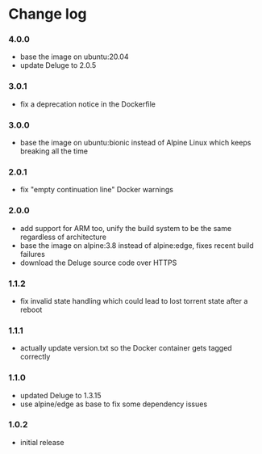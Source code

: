 # Change log

### 4.0.0
  - base the image on ubuntu:20.04
  - update Deluge to 2.0.5

### 3.0.1
  - fix a deprecation notice in the Dockerfile

### 3.0.0
  - base the image on ubuntu:bionic instead of Alpine Linux which keeps breaking all the time

### 2.0.1
  - fix "empty continuation line" Docker warnings

### 2.0.0
  - add support for ARM too, unify the build system to be the same regardless of architecture
  - base the image on alpine:3.8 instead of alpine:edge, fixes recent build failures
  - download the Deluge source code over HTTPS

### 1.1.2
  - fix invalid state handling which could lead to lost torrent state after a reboot

### 1.1.1
  - actually update version.txt so the Docker container gets tagged correctly

### 1.1.0
  - updated Deluge to 1.3.15
  - use alpine/edge as base to fix some dependency issues 

### 1.0.2
  - initial release
